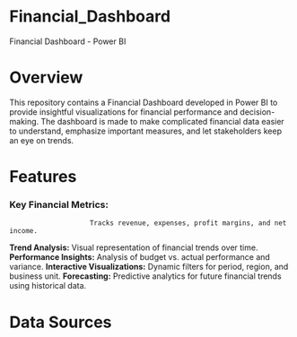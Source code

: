 # Financial_Dashboard
  Financial Dashboard - Power BI
  
# Overview

This repository contains a Financial Dashboard developed in Power BI to provide insightful visualizations for financial performance and decision-making. The dashboard is made to make complicated financial data easier to understand, emphasize important measures, and let stakeholders keep an eye on trends.

# Features
 ### Key Financial Metrics:
                        Tracks revenue, expenses, profit margins, and net income.
 **Trend Analysis:** 
                Visual representation of financial trends over time.
 **Performance Insights:**
                      Analysis of budget vs. actual performance and variance.
 **Interactive Visualizations:**
                            Dynamic filters for period, region, and business unit.
 **Forecasting:**
              Predictive analytics for future financial trends using historical data.

# Data Sources
